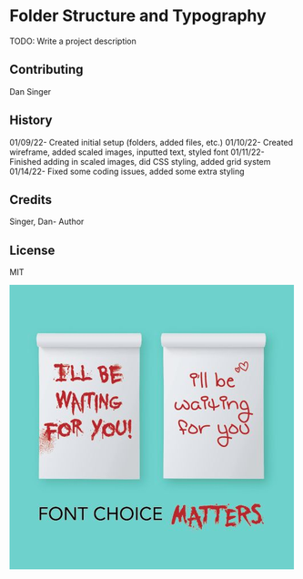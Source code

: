 # Folder Structure and Typography

TODO: Write a project description

## Contributing

Dan Singer

## History

01/09/22- Created initial setup (folders, added files, etc.)
01/10/22- Created wireframe, added scaled images, inputted text, styled font
01/11/22- Finished adding in scaled images, did CSS styling, added grid system
01/14/22- Fixed some coding issues, added some extra styling

## Credits

Singer, Dan- Author

## License

MIT

![Font Choice Matters](images/font_choice.jpg)  